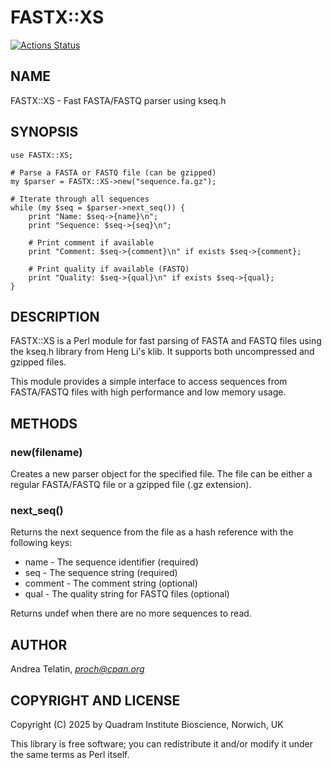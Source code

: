 # FASTX::XS

[![Actions Status](https://github.com/quadram-institute-bioscience/fastx-xs/actions/workflows/test.yml/badge.svg)](https://github.com/quadram-institute-bioscience/fastx-xs/actions)

## NAME

FASTX::XS - Fast FASTA/FASTQ parser using kseq.h

## SYNOPSIS

    use FASTX::XS;
    
    # Parse a FASTA or FASTQ file (can be gzipped)
    my $parser = FASTX::XS->new("sequence.fa.gz");
    
    # Iterate through all sequences
    while (my $seq = $parser->next_seq()) {
        print "Name: $seq->{name}\n";
        print "Sequence: $seq->{seq}\n";
        
        # Print comment if available
        print "Comment: $seq->{comment}\n" if exists $seq->{comment};
        
        # Print quality if available (FASTQ)
        print "Quality: $seq->{qual}\n" if exists $seq->{qual};
    }

## DESCRIPTION

FASTX::XS is a Perl module for fast parsing of FASTA and FASTQ files
using the kseq.h library from Heng Li's klib. It supports both uncompressed and
gzipped files.

This module provides a simple interface to access sequences from FASTA/FASTQ files
with high performance and low memory usage.

## METHODS

### new(filename)

Creates a new parser object for the specified file. The file can be either a regular
FASTA/FASTQ file or a gzipped file (.gz extension).

### next\_seq()

Returns the next sequence from the file as a hash reference with the following keys:

- name - The sequence identifier (required)
- seq - The sequence string (required)
- comment - The comment string (optional)
- qual - The quality string for FASTQ files (optional)

Returns undef when there are no more sequences to read.

## AUTHOR

Andrea Telatin, *proch@cpan.org*

## COPYRIGHT AND LICENSE

Copyright (C) 2025 by Quadram Institute Bioscience, Norwich, UK

This library is free software; you can redistribute it and/or modify
it under the same terms as Perl itself.
